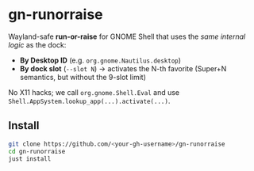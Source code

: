 # gn-runorraise

Wayland-safe **run-or-raise** for GNOME Shell that uses the _same internal logic_ as the dock:

- **By Desktop ID** (e.g. `org.gnome.Nautilus.desktop`)
- **By dock slot** (`--slot N`) → activates the N-th favorite (Super+N semantics, but without the 9-slot limit)

No X11 hacks; we call `org.gnome.Shell.Eval` and use `Shell.AppSystem.lookup_app(...).activate(...)`.

## Install

```bash
git clone https://github.com/<your-gh-username>/gn-runorraise
cd gn-runorraise
just install
```
